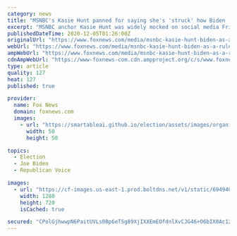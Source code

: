 ```yaml
---
category: news
title: "MSNBC's Kasie Hunt panned for saying she's 'struck' how Biden 'as a rule, doesn’t lie'"
excerpt: "MSNBC anchor Kasie Hunt was widely mocked on social media Friday for being excessively trusting of President-elect Joe Biden."
publishedDateTime: 2020-12-05T01:26:00Z
originalUrl: "https://www.foxnews.com/media/msnbc-kasie-hunt-biden-as-a-rule-doesnt-lie"
webUrl: "https://www.foxnews.com/media/msnbc-kasie-hunt-biden-as-a-rule-doesnt-lie"
ampWebUrl: "https://www.foxnews.com/media/msnbc-kasie-hunt-biden-as-a-rule-doesnt-lie.amp"
cdnAmpWebUrl: "https://www-foxnews-com.cdn.ampproject.org/c/s/www.foxnews.com/media/msnbc-kasie-hunt-biden-as-a-rule-doesnt-lie.amp"
type: article
quality: 127
heat: 127
published: true

provider:
  name: Fox News
  domain: foxnews.com
  images:
    - url: "https://smartableai.github.io/election/assets/images/organizations/foxnews.com-50x50.jpg"
      width: 50
      height: 50

topics:
  - Election
  - Joe Biden
  - Republican Voice

images:
  - url: "https://cf-images.us-east-1.prod.boltdns.net/v1/static/694940094001/d2834c4a-59cb-4100-b7d6-b7ee683d190e/49ce0484-dc44-47bf-b266-f43b8449cacb/1280x720/match/image.jpg"
    width: 1280
    height: 720
    isCached: true

secured: "CPolGjhwwpN6PaitUVLs0Bp6eTSg89XjIXXEmEOfdnlXvCJG46+O6bIX0Ac12iOMpNcMCV7wYd4++8DEcyKhuEUAno2+oXA0RpASchNmYu7Ve/s3OP7+PXijA6udO4oizXyPbBJhUTF44ALCKXiHDj2Sm0QQdD+8qK6R1Vx128X+XuRsN7i9FOFTygLv10Jd4uSjEfLIU/gFbXJgNRxVYy6pXHfTbHgsU4S1NiI28F8DkC4I0rJKooo/LjJCNaqr6JTjiuita9DLByiJSQjapua+43jydotaGPDx+Va4R1FkdZEIC2HWx/Jv/5nHxnMuBfLDlN5ZF65mSd6uaR39w7XvjX/KayzYneEz2h+P8G8=;rEM+lf4cDZHygciGIxq5Nw=="
---
```


